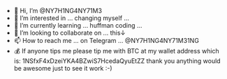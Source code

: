 - 👋 Hi, I’m @NY7H1NG4NY71M3
- 👀 I’m interested in ... changing myself ...
- 🌱 I’m currently learning ... huffman coding ...
- 💞️ I’m looking to collaborate on ... this↓
- 📫 How to reach me ... on Telegram ... @NY7H1NG4NY71M31NG
- 💰 If anyone tips me please tip me with BTC at my wallet address
     which is: 1NSfxF4xDzeiYKA4BZwiS7HcedaQyuEtZZ thank you anything
     would be awesome just to see it work :-)


<!---
Mujibum/Mujibum is a ✨ special ✨ repository because its `README.md` (this file) appears on your GitHub profile.
You can click the Preview link to take a look at your changes.
--->
